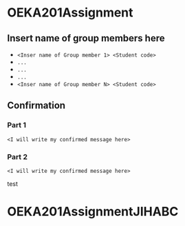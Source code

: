 # OEKA201Assignment

## Insert name of group members here

- `<Inser name of Group member 1> <Student code>`
- `...`
- `...`
- `...`
- `<Inser name of Group member N> <Student code>`

## Confirmation
### Part 1
`<I will write my confirmed message here> `
### Part 2
`<I will write my confirmed message here> `


test
# OEKA201AssignmentJIHABC
